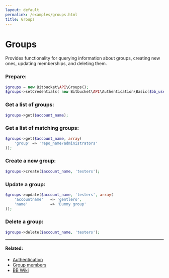 ```yaml
---
layout: default
permalink: /examples/groups.html
title: Groups
---
```


# Groups

Provides functionality for querying information about groups, creating new ones, updating memberships, and deleting them.

### Prepare:
```php
$groups = new Bitbucket\API\Groups();
$groups->setCredentials( new Bitbucket\API\Authentication\Basic($bb_user, $bb_pass) );
```

### Get a list of groups:
```php
$groups->get($account_name);
```

### Get a list of matching groups:
```php
$groups->get($account_name, array(
    'group' => 'repo_name/administrators'
));
```

### Create a new group:
```php
$groups->create($account_name, 'testers');
```

### Update a group:
```php
$groups->update($account_name, 'testers', array(
    'accountname'   => 'gentlero',
    'name'          => 'Dummy group'
));
```

### Delete a group:
```php
$groups->delete($account_name, 'testers');
```

----

#### Related:
  * [Authentication](authentication.html)
  * [Group members](groups/members.html)
  * [BB Wiki](https://confluence.atlassian.com/display/BITBUCKET/groups+Endpoint)
